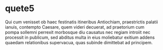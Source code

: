 # quete5

Qui cum venisset ob haec festinatis itineribus Antiochiam, praestrictis palatii ianuis, contempto Caesare, quem videri decuerat, ad praetorium cum pompa sollemni perrexit morbosque diu causatus nec regiam introiit nec processit in publicum, sed abditus multa in eius moliebatur exitium addens quaedam relationibus supervacua, quas subinde dimittebat ad principem.
